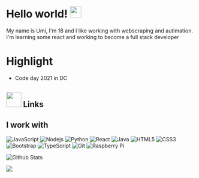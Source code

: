 # Hello world! <img src="https://raw.githubusercontent.com/MartinHeinz/MartinHeinz/master/wave.gif" width="30px">

My name is Umi, I'm 18 and I like working with webscraping and autimation. I'm learning some react and working to become a full stack developer

# Highlight
- Code day 2021 in DC

## <img height="40" src="https://media.giphy.com/media/nDSlfqf0gn5g4/giphy.gif"/> Links

## I work with
![JavaScript](https://img.shields.io/badge/-JavaScript-black?style=flat-square&logo=javascript)
![Nodejs](https://img.shields.io/badge/-Nodejs-black?style=flat-square&logo=Node.js)
![Python](https://img.shields.io/badge/-Python-black?style=flat-square&logo=Python)
![React](https://img.shields.io/badge/-React-black?style=flat-square&logo=react)
![Java](https://img.shields.io/badge/-java-E34A86?style=flat-square&logo=java)
![HTML5](https://img.shields.io/badge/-HTML5-E34F26?style=flat-square&logo=html5&logoColor=white)
![CSS3](https://img.shields.io/badge/-CSS3-1572B6?style=flat-square&logo=css3)
![Bootstrap](https://img.shields.io/badge/-Bootstrap-563D7C?style=flat-square&logo=bootstrap)
![TypeScript](https://img.shields.io/badge/-TypeScript-007ACC?style=flat-square&logo=typescript)
![Git](https://img.shields.io/badge/-Git-black?style=flat-square&logo=git)
![Raspberry Pi](https://img.shields.io/badge/-Raspberry%20Pi-C51A4A?style=flat-square&logo=Raspberry-Pi)

![Github Stats](https://github-readme-stats.vercel.app/api?username=UmiVilbig&count_private=true&show_icons=true&include_all_commits=true)

[![](https://img.shields.io/badge/-linkedin-0073B1?style=flat-square)](https://www.linkedin.com/in/umi-vilbig-1423a4218/)
